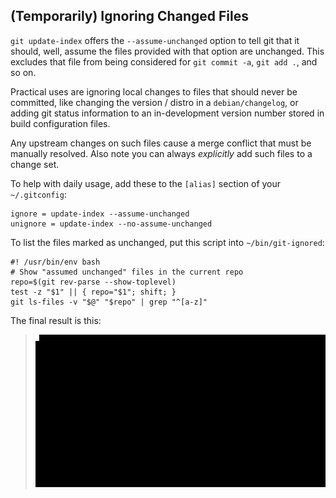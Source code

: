 ## (Temporarily) Ignoring Changed Files

`git update-index` offers the `--assume-unchanged` option to tell git that it should, well, assume the files provided with that option are unchanged. This excludes that file from being considered for `git commit -a`, `git add .`, and so on.

Practical uses are ignoring local changes to files that should never be committed, like changing the version / distro in a `debian/changelog`, or adding git status information to an in-development version number stored in build configuration files.

Any upstream changes on such files cause a merge conflict that must be manually resolved. Also note you can always *explicitly* add such files to a change set.

To help with daily usage, add these to the `[alias]` section of your `~/.gitconfig`:

    ignore = update-index --assume-unchanged
    unignore = update-index --no-assume-unchanged

To list the files marked as unchanged, put this script into `~/bin/git-ignored`:

    #! /usr/bin/env bash
    # Show "assumed unchanged" files in the current repo
    repo=$(git rev-parse --show-toplevel)
    test -z "$1" || { repo="$1"; shift; }
    git ls-files -v "$@" "$repo" | grep "^[a-z]"

The final result is this:

> ![git-ignore.gif](https://raw.githubusercontent.com/jhermann/ruby-slippers/master/doc/_static/git-ignore.gif)
